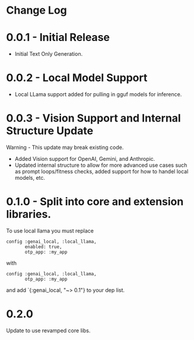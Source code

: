Change Log
==============
# 0.0.1 - Initial Release
- Initial Text Only Generation.

# 0.0.2 - Local Model Support
- Local LLama support added for pulling in gguf models for inference.

# 0.0.3 - Vision Support and Internal Structure Update 
Warning - This update may break existing code.


- Added Vision support for OpenAI, Gemini, and Anthropic.
- Updated internal structure to allow for more advanced use cases such as prompt loops/fitness checks,
added support for how to handel local models, etc.

# 0.1.0 - Split into core and extension libraries.
To use local llama you must replace 

```
config :genai_local, :local_llama,
       enabled: true,
       otp_app: :my_app
```

with 

```
config :genai_local, :local_llama,
       otp_app: :my_app
```

and add `{:genai_local, "~> 0.1"} to your dep list.

# 0.2.0
Update to use revamped core libs.
